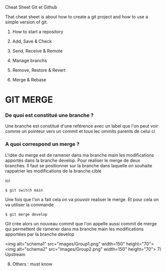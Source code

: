 Cheat Sheet Git et Github

That cheat sheet is about how to create a git project and how to use a simple version of git.

1) How to start a repository

2) Add, Save & Check

3) Send, Receive & Remote

4) Manage branchs

5) Remove, Restore & Revert

6) Merge & Rebase
# GIT MERGE

### De quoi est constitué une branche ?

Une branche est constitué d'une reférence avec un label que l'on peut voir comme un pointeur vers un commit et tous lec ommits parents de celui ci

### A quoi correspond un merge ?
L'idée du merge est de ramener dans ma branche main les modifications apportés dans la branche develop.
Pour réaliser le merge de deux branches.
Il faut se positionner sur la branche dans laquelle on souhaite rappatrier les modifications de la branche cible 

ici 
```
$ git switch main
```

Une fois que l'on a fait cela on va pouvoir realiser le merge.
Et pour cela on va utiliser la commande

```
$ git merge develop
```
Git crée alors un nouveau commit que l'on appelle aussi commit de merge qui permettent de ramener dans ma branche main les modifications apportées par la branche develop

<img alt="schema1" src="images/Group1.png" width=150" height="70">
<img alt="schema2" src="images/Group2.png" width=150" height="70">
7) Upstream

8) Others : must know


